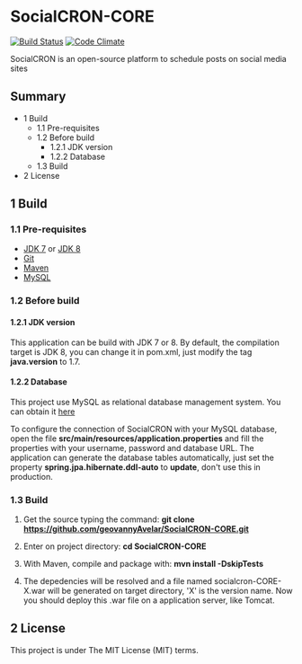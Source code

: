 # SocialCRON-CORE
[![Build Status](https://travis-ci.org/geovannyAvelar/SocialCRON-CORE.svg?branch=master)](https://travis-ci.org/geovannyAvelar/SocialCRON-CORE) [![Code Climate](https://codeclimate.com/github/geovannyAvelar/SocialCRON-CORE/badges/gpa.svg)](https://codeclimate.com/github/geovannyAvelar/SocialCRON-CORE)

SocialCRON is an open-source platform to schedule posts on social media sites

## Summary
* 1 Build
    * 1.1 Pre-requisites
    * 1.2 Before build
        * 1.2.1 JDK version
        * 1.2.2 Database
    * 1.3 Build
* 2 License

## 1 Build

### 1.1 Pre-requisites

- [JDK 7](http://www.oracle.com/technetwork/java/javase/downloads/jdk7-downloads-1880260.html) or [JDK 8](http://www.oracle.com/technetwork/pt/java/javase/downloads/jdk8-downloads-2133151.html)
- [Git](https://git-scm.com/)
- [Maven](https://maven.apache.org/)
- [MySQL](https://www.mysql.com/)

### 1.2 Before build
#### 1.2.1 JDK version
This application can be build with JDK 7 or 8. By default, the compilation target is JDK 8, you can change it in pom.xml, just modify the tag **java.version** to 1.7.

#### 1.2.2 Database
This project use MySQL as relational database management system. You can obtain it [here](https://www.mysql.com/downloads/)

To configure the connection of SocialCRON with your MySQL database, open the file **src/main/resources/application.properties** and fill the properties with your username, password and database URL. The application can generate the database tables automatically, just set the property **spring.jpa.hibernate.ddl-auto** to **update**, don't use this in production.

### 1.3 Build

1. Get the source typing the command:
**git clone https://github.com/geovannyAvelar/SocialCRON-CORE.git**

2. Enter on project directory:
**cd SocialCRON-CORE**

3. With Maven, compile and package with:
**mvn install -DskipTests**

4. The depedencies will be resolved and a file named socialcron-CORE-X.war will be generated on target directory, 'X' is the version name. Now you should deploy this .war file on a application server, like Tomcat.

## 2 License
This project is under The MIT License (MIT) terms.
